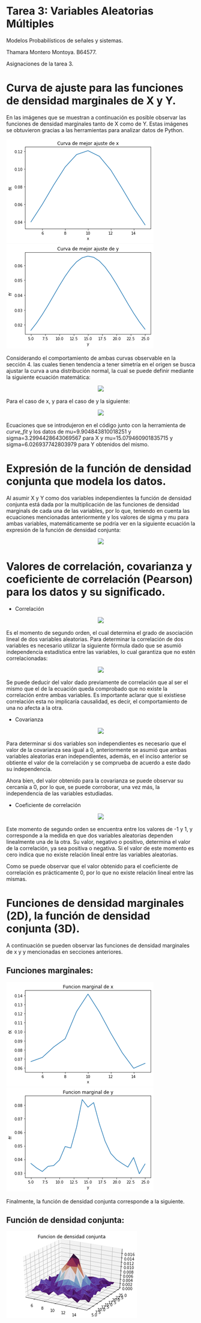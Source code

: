 # Tarea 3: Variables Aleatorias Múltiples
Modelos Probabilísticos de señales y sistemas.

Thamara Montero Montoya. B64577.

Asignaciones de la tarea 3.


# Curva de ajuste para las funciones de densidad marginales de X y Y.
En las imágenes que se muestran a continuación es posible observar las funciones de densidad marginales tanto de X como de Y. Estas imágenes se obtuvieron gracias a las herramientas para analizar datos de Python.



![](ajustex.png) ![](ajustey.png)




Considerando el comportamiento de ambas curvas observable en la sección 4. las cuales tienen tendencia a tener simetría en el origen se busca ajustar la curva a una distribución normal, la cual se puede definir mediante la siguiente ecuación matemática:



<p align="center">
  <img src="https://render.githubusercontent.com/render/math?math={ f }_{ x }\left( x \right) =\frac { 1 }{ \sqrt { 2\pi { \sigma  }_{ x }^{ 2 } }  } { e }^{ \left\lfloor \frac { -{ \left( x-{ \mu  }_{ x } \right)  }^{ 2 } }{ 2{ \sigma  }_{ x }^{ 2 } }  \right\rfloor  }">  
</p>



Para el caso de x, y para el caso de y la siguiente:



<p align="center">
  <img src="https://render.githubusercontent.com/render/math?math={ f }_{ y }\left( y \right) =\frac { 1 }{ \sqrt { 2\pi { \sigma  }_{ y }^{ 2 } }  } { e }^{ \left\lfloor \frac { -{ \left( y-{ \mu  }_{ y } \right)  }^{ 2 } }{ 2{ \sigma  }_{ y }^{ 2 } }  \right\rfloor  }">  
</p>

Ecuaciones que se introdujeron en el código junto con la herramienta de *curve_fit* y los datos de mu=9.904843810018251 y sigma=3.2994428643069567 para X y mu=15.079460901835715 y sigma=6.026937742803979 para Y obtenidos del mismo.


# Expresión de la función de densidad conjunta que modela los datos.

Al asumir X y Y como dos variables independientes la función de densidad conjunta está dada por la multiplicación de las funciones de densidad marginals de cada una de las variables, por lo que, teniendo en cuenta las ecuaciones mencionadas anteriormente y los valores de sigma y mu para ambas variables, matemáticamente se podría ver en la siguiente ecuación la expresión de la función de densidad conjunta:

<p align="center">
  <img src="https://render.githubusercontent.com/render/math?math={ f }_{ x, y }\left( x, y \right) =\left( \frac { 1 }{ \sqrt { 2\pi { \cdot 3.2994 }^{ 2 } }  } { e }^{ \left\lfloor \frac { -{ \left( x-9.9048 \right)  }^{ 2 } }{ 2\cdot { 3.2994 }^{ 2 } }  \right\rfloor  } \right) \cdot \left( \frac { 1 }{ \sqrt { 2\pi { \cdot 6.0269 }^{ 2 } }  } { e }^{ \left\lfloor \frac { -{ \left( x-15.0796 \right)  }^{ 2 } }{ 2{ \cdot 6.0269 }^{ 2 } }  \right\rfloor  } \right) ">  
</p>


# Valores de correlación, covarianza y coeficiente de correlación (Pearson) para los datos y su significado.

* Correlación


<p align="center">
  <img src="https://render.githubusercontent.com/render/math?math={ R }_{ XY }= 149.54281000000012 ">  
</p>


Es el momento de segundo orden, el cual determina el grado de asociación lineal de dos variables aleatorias. Para determinar la correlación de dos variables es necesario utilizar la siguiente fórmula dado que se asumió independencia estadística entre las variables, lo cual garantiza que no estén correlacionadas:
<p align="center">
  <img src="https://render.githubusercontent.com/render/math?math={ R }_{ XY }=E\left[ X \right] E\left[ Y \right] =9.904843810018251\cdot 15.079460901835715=149.359705 ">  
</p>

Se puede deducir del valor dado previamente de correlación que al ser el mismo que el de la ecuación queda comprobado que no existe la correlación entre ambas variables. Es importante aclarar que si existiese correlación esta no implicaría causalidad, es decir, el comportamiento de una no afecta a la otra.


* Covarianza


<p align="center">
  <img src="https://render.githubusercontent.com/render/math?math={ C }_{ XY }= 0.18310502804041562 ">  
</p>

Para determinar si dos variables son independientes es necesario que el valor de la covarianza sea igual a 0, anteriormente se asumió que ambas variables aleatorias eran independientes, además, en el inciso anterior se obtiente el valor de la correlación y se comprueba de acuerdo a este dado su independencia.

Ahora bien, del valor obtenido para la covarianza se puede observar su cercanía a 0, por lo que,  se puede corroborar, una vez más, la independencia de las variables estudiadas.


* Coeficiente de correlación

<p align="center">
  <img src="https://render.githubusercontent.com/render/math?math=\rho =\frac { { C }_{ XY } }{ { \sigma  }_{ X }{ \sigma  }_{ Y } } =0.009207950005810454">  
</p>

Este momento de segundo orden se encuentra entre los valores de -1 y 1, y corresponde a la medida en que dos variables aleatorias dependen linealmente una de la otra. Su valor, negativo o positivo, determina el valor de la correlación, ya sea positiva o negativa. Si el valor de este momento es cero indica que no existe relación lineal entre las variables aleatorias.

Como se puede observar que el valor obtenido para el coeficiente de correlación es prácticamente 0, por lo que no existe relación lineal entre las mismas.


# Funciones de densidad marginales (2D), la función de densidad conjunta (3D).
A continuación se pueden observar las funciones de densidad marginales de x y y mencionadas en secciones anteriores.
## Funciones marginales:
![](marginalx.png) ![](marginaly.png)

Finalmente, la función de densidad conjunta corresponde a la siguiente.
## Función de densidad conjunta:
![](densidad_conjunta.png)
